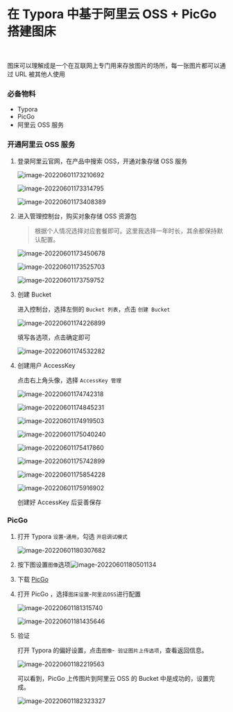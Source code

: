 # 在 Typora 中基于阿里云 OSS + PicGo 搭建图床 


<br>

图床可以理解成是一个在互联网上专门用来存放图片的场所，每一张图片都可以通过 URL 被其他人使用

<!--more-->

### 必备物料

- Typora
- PicGo
- 阿里云 OSS 服务





### 开通阿里云 OSS 服务

1. 登录阿里云官网，在产品中搜索 OSS，开通对象存储 OSS 服务

   ![image-20220601173210692](https://menah3m-image-bucket.oss-cn-chengdu.aliyuncs.com/img/image-20220601173210692.png)

   ![image-20220601173314795](https://menah3m-image-bucket.oss-cn-chengdu.aliyuncs.com/img/image-20220601173314795.png)

   ![image-20220601173408389](https://menah3m-image-bucket.oss-cn-chengdu.aliyuncs.com/img/image-20220601173408389.png)

2. 进入管理控制台，购买对象存储 OSS 资源包

   > 根据个人情况选择对应套餐即可。这里我选择一年时长，其余都保持默认配置。

   ![image-20220601173450678](https://menah3m-image-bucket.oss-cn-chengdu.aliyuncs.com/img/image-20220601173450678.png)

   ![image-20220601173525703](https://menah3m-image-bucket.oss-cn-chengdu.aliyuncs.com/img/image-20220601173525703.png)

   ![image-20220601173759752](https://menah3m-image-bucket.oss-cn-chengdu.aliyuncs.com/img/image-20220601173759752.png)

3. 创建 Bucket

   进入控制台，选择左侧的 `Bucket 列表`，点击 `创建 Bucket`

   ![image-20220601174226899](https://menah3m-image-bucket.oss-cn-chengdu.aliyuncs.com/img/image-20220601174226899.png)

   填写各选项，点击确定即可

   ![image-20220601174532282](https://menah3m-image-bucket.oss-cn-chengdu.aliyuncs.com/img/image-20220601174532282.png)

4. 创建用户 AccessKey

   点击右上角头像，选择 `AccessKey 管理`

   ![image-20220601174742318](https://menah3m-image-bucket.oss-cn-chengdu.aliyuncs.com/img/image-20220601174742318.png)

   ![image-20220601174845231](https://menah3m-image-bucket.oss-cn-chengdu.aliyuncs.com/img/image-20220601174845231.png)

   ![image-20220601174919503](https://menah3m-image-bucket.oss-cn-chengdu.aliyuncs.com/img/image-20220601174919503.png)

   ![image-20220601175040240](https://menah3m-image-bucket.oss-cn-chengdu.aliyuncs.com/img/image-20220601175040240.png)

   ![image-20220601175417860](https://menah3m-image-bucket.oss-cn-chengdu.aliyuncs.com/img/image-20220601175417860.png)

   ![image-20220601175742899](https://menah3m-image-bucket.oss-cn-chengdu.aliyuncs.com/img/image-20220601175742899.png)

   ![image-20220601175854228](https://menah3m-image-bucket.oss-cn-chengdu.aliyuncs.com/img/image-20220601175854228.png)

   ![image-20220601175916902](https://menah3m-image-bucket.oss-cn-chengdu.aliyuncs.com/img/image-20220601175916902.png)

   创建好 AccessKey 后妥善保存



### PicGo

1. 打开 Typora `设置`-`通用`，勾选 `开启调试模式`

   ![image-20220601180307682](https://menah3m-image-bucket.oss-cn-chengdu.aliyuncs.com/img/image-20220601180307682.png)

2. 按下图设置`图像`选项![image-20220601180501134](https://menah3m-image-bucket.oss-cn-chengdu.aliyuncs.com/img/image-20220601180501134.png)

3. 下载 [PicGo](https://molunerfinn.com/PicGo/)

4. 打开 PicGo ，选择`图床设置`-`阿里云OSS`进行配置

   ![image-20220601181315740](https://menah3m-image-bucket.oss-cn-chengdu.aliyuncs.com/img/image-20220601181315740.png)

   ![image-20220601181435646](https://menah3m-image-bucket.oss-cn-chengdu.aliyuncs.com/img/image-20220601181435646.png)

5. 验证

   打开 Typora 的偏好设置，点击`图像`-` 验证图片上传选项`，查看返回信息。

   ![image-20220601182219563](https://menah3m-image-bucket.oss-cn-chengdu.aliyuncs.com/img/image-20220601182219563.png)

   可以看到，PicGo 上传图片到阿里云 OSS 的 Bucket 中是成功的，设置完成。

   ![image-20220601182323327](https://menah3m-image-bucket.oss-cn-chengdu.aliyuncs.com/img/image-20220601182323327.png)



